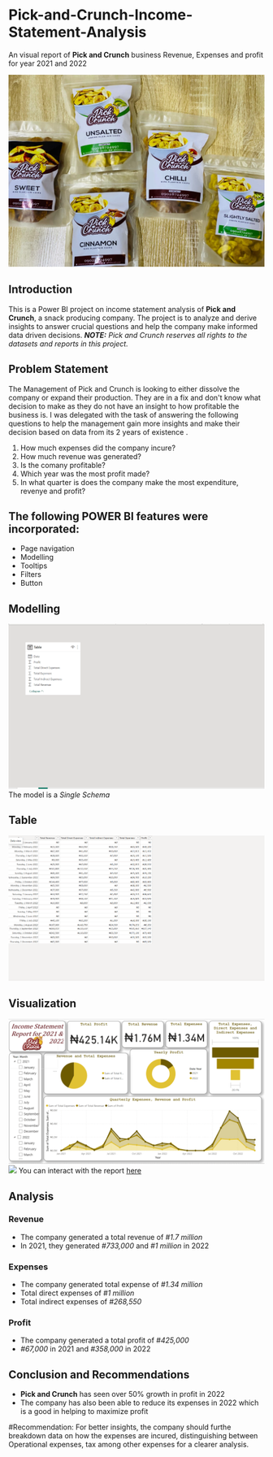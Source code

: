 # Pick-and-Crunch-Income-Statement-Analysis
An visual report of **Pick and Crunch** business Revenue, Expenses and profit for year 2021 and 2022

![](p%20and%20chips%20image.jpg)

## Introduction

This is a Power BI project on income statement analysis of **Pick and Crunch**, a snack producing company. 
The project is to analyze and derive insights to answer crucial questions and help the company make informed data driven decisions. 
**_NOTE:_** _Pick and Crunch reserves all rights to the datasets and reports in this project._

## Problem Statement

The Management of Pick and Crunch is looking to either dissolve the company or expand their production. They are in a fix and don't know what decision to make as they do not have an insight to how profitable the business is.
I was delegated with the task of answering the following questions to help the management gain more insights and make their decision based on data from its 2 years of existence
.

1. How much expenses did the company incure?
2. How much revenue was generated?
3. Is the comany profitable?
4. Which year was the most profit made?
5. In what quarter is does the company make the most expenditure, revenye and profit?

## The following POWER BI features were incorporated:

- Page navigation
- Modelling
- Tooltips
- Filters
- Button

## Modelling
![](Screenshot%202023-03-30%20111413.png)
The model is a *Single Schema*

## Table
![](Screenshot%202023-03-30%20111425.png)

## Visualization

![](Screenshot%202023-03-30%20111435.png)
![](Pick%20and%20Crunch%20P%26L%20Report.pbix)
You can interact with the report [here](https://app.powerbi.com/groups/me/reports/4031441f-b62d-4b18-8fa4-4b29e587b004?redirectedFromSignup=1)


## Analysis

### Revenue
- The company generated a total revenue of _#1.7 million_
- In 2021, they generated _#733,000_ and _#1 million_ in 2022

### Expenses

- The company generated total expense of _#1.34 million_
- Total direct expenses of _#1 million_
- Total indirect expenses of _#268,550_

### Profit 
- The company generated a total profit of _#425,000_
- _#67,000_ in 2021 and _#358,000_ in 2022


## Conclusion and Recommendations

- **Pick and Crunch** has seen over 50% growth in profit in 2022
- The company has also been able to reduce its expenses in 2022 which is a good in helping to maximize profit

#Recommendation: For better insights, the company should furthe breakdown data on how the expenses are incured, distinguishing between Operational expenses, tax among other expenses for a clearer analysis.



